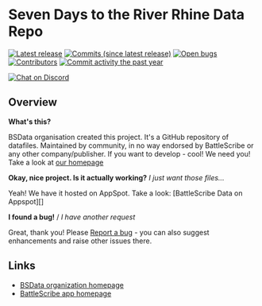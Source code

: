 Seven Days to the River Rhine Data Repo
==================

[![Latest release](https://img.shields.io/github/release/dstretch/Seven-Days-to-the-River-Rhine.svg?style=flat-square)](https://github.com/dstretch/Seven-Days-to-the-River-Rhine/releases/latest)
[![Commits (since latest release)](https://img.shields.io/github/commits-since/dstretch/Seven-Days-to-the-River-Rhine/latest.svg?style=flat-square)](https://github.com/dstretch/Seven-Days-to-the-River-Rhine/releases)
[![Open bugs](https://img.shields.io/github/issues/dstretch/Seven-Days-to-the-River-Rhine/bug.svg?style=flat-square&label=bugs)](https://github.com/dstretch/Seven-Days-to-the-River-Rhine/issues?q=is%3Aissue+is%3Aopen+label%3Abug)
[![Contributors](https://img.shields.io/github/contributors/dstretch/Seven-Days-to-the-River-Rhine.svg?style=flat-square)](https://github.com/dstretch/Seven-Days-to-the-River-Rhine/graphs/contributors)
[![Commit activity the past year](https://img.shields.io/github/commit-activity/y/dstretch/Seven-Days-to-the-River-Rhine.svg?style=flat-square)](https://github.com/dstretch/Seven-Days-to-the-River-Rhine/pulse/monthly)

[![Chat on Discord](https://img.shields.io/discord/558412685981777922.svg?logo=discord&style=popout-square)](https://www.bsdata.net/discord)

## Overview ##

__What's this?__

BSData organisation created this project. It's a GitHub repository of datafiles.
Maintained by community, in no way endorsed by BattleScribe or any other company/publisher. If you want
to develop - cool! We need you! Take a look at [our homepage][BSData.net]

__Okay, nice project. Is it actually working?__ _I just want those files..._

Yeah! We have it hosted on AppSpot. Take a look: [BattleScribe Data on Appspot][]

__I found a bug!__ / *I have another request*

Great, thank you! Please [Report a bug][bug report] - you can also suggest enhancements and raise other issues there.

## Links ##

* [BSData organization homepage][BSData.net]
* [BattleScribe app homepage](https://www.battlescribe.net/)

[BSData.net]: https://www.bsdata.net/
[bug report]: https://github.com/dstretch/Seven-Days-to-the-River-Rhine/issues/new/choose
